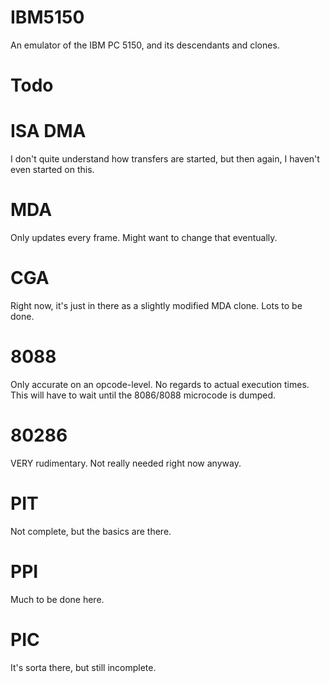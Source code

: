IBM5150
=======

An emulator of the IBM PC 5150, and its descendants and clones.

Todo
====

ISA DMA
=======

I don't quite understand how transfers are started, but then again, I haven't even started on this.

MDA
===

Only updates every frame. Might want to change that eventually.

CGA
===

Right now, it's just in there as a slightly modified MDA clone. Lots to be done.

8088
====

Only accurate on an opcode-level. No regards to actual execution times. This will have to wait until the 8086/8088 microcode is dumped.

80286
=====

VERY rudimentary. Not really needed right now anyway.

PIT
===

Not complete, but the basics are there.

PPI
===

Much to be done here.

PIC
===

It's sorta there, but still incomplete.
